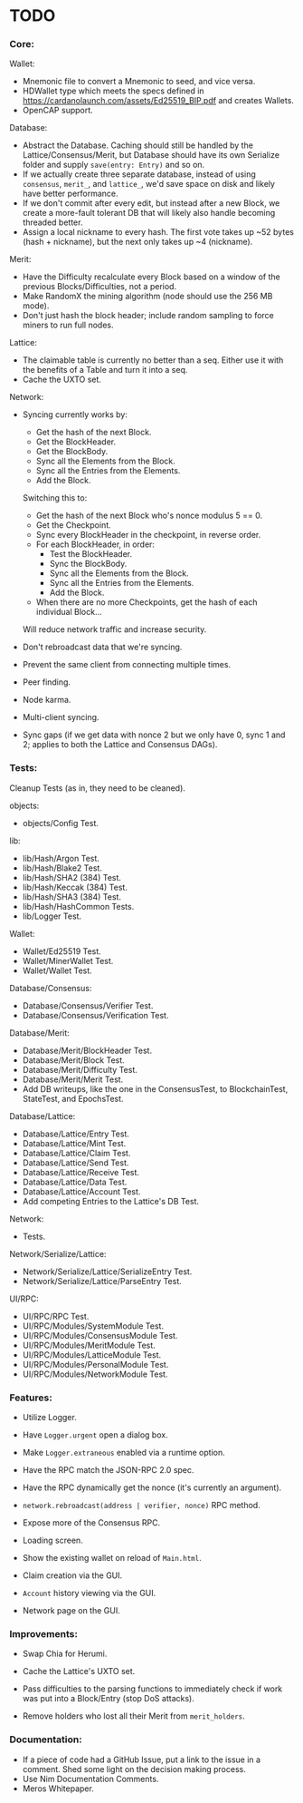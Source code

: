 # TODO

### Core:
Wallet:

- Mnemonic file to convert a Mnemonic to seed, and vice versa.
- HDWallet type which meets the specs defined in https://cardanolaunch.com/assets/Ed25519_BIP.pdf and creates Wallets.
- OpenCAP support.

Database:

- Abstract the Database. Caching should still be handled by the Lattice/Consensus/Merit, but Database should have its own Serialize folder and supply `save(entry: Entry)` and so on.
- If we actually create three separate database, instead of using `consensus`, `merit_`, and `lattice_`, we'd save space on disk and likely have better performance.
- If we don't commit after every edit, but instead after a new Block, we create a more-fault tolerant DB that will likely also handle becoming threaded better.
- Assign a local nickname to every hash. The first vote takes up ~52 bytes (hash + nickname), but the next only takes up ~4 (nickname).

Merit:

- Have the Difficulty recalculate every Block based on a window of the previous Blocks/Difficulties, not a period.
- Make RandomX the mining algorithm (node should use the 256 MB mode).
- Don't just hash the block header; include random sampling to force miners to run full nodes.

Lattice:

- The claimable table is currently no better than a seq. Either use it with the benefits of a Table and turn it into a seq.
- Cache the UXTO set.

Network:

- Syncing currently works by:
    - Get the hash of the next Block.
    - Get the BlockHeader.
    - Get the BlockBody.
    - Sync all the Elements from the Block.
    - Sync all the Entries from the Elements.
    - Add the Block.

	Switching this to:

    - Get the hash of the next Block who's nonce modulus 5 == 0.
    - Get the Checkpoint.
    - Sync every BlockHeader in the checkpoint, in reverse order.
    - For each BlockHeader, in order:
        - Test the BlockHeader.
        - Sync the BlockBody.
        - Sync all the Elements from the Block.
        - Sync all the Entries from the Elements.
        - Add the Block.
    - When there are no more Checkpoints, get the hash of each individual Block...

	Will reduce network traffic and increase security.

- Don't rebroadcast data that we're syncing.

- Prevent the same client from connecting multiple times.
- Peer finding.
- Node karma.

- Multi-client syncing.
- Sync gaps (if we get data with nonce 2 but we only have 0, sync 1 and 2; applies to both the Lattice and Consensus DAGs).

### Tests:
Cleanup Tests (as in, they need to be cleaned).

objects:

- objects/Config Test.

lib:

- lib/Hash/Argon Test.
- lib/Hash/Blake2 Test.
- lib/Hash/SHA2 (384) Test.
- lib/Hash/Keccak (384) Test.
- lib/Hash/SHA3 (384) Test.
- lib/Hash/HashCommon Tests.
- lib/Logger Test.

Wallet:

- Wallet/Ed25519 Test.
- Wallet/MinerWallet Test.
- Wallet/Wallet Test.

Database/Consensus:

- Database/Consensus/Verifier Test.
- Database/Consensus/Verification Test.

Database/Merit:

- Database/Merit/BlockHeader Test.
- Database/Merit/Block Test.
- Database/Merit/Difficulty Test.
- Database/Merit/Merit Test.
- Add DB writeups, like the one in the ConsensusTest, to BlockchainTest, StateTest, and EpochsTest.

Database/Lattice:

- Database/Lattice/Entry Test.
- Database/Lattice/Mint Test.
- Database/Lattice/Claim Test.
- Database/Lattice/Send Test.
- Database/Lattice/Receive Test.
- Database/Lattice/Data Test.
- Database/Lattice/Account Test.
- Add competing Entries to the Lattice's DB Test.

Network:

- Tests.

Network/Serialize/Lattice:

- Network/Serialize/Lattice/SerializeEntry Test.
- Network/Serialize/Lattice/ParseEntry Test.

UI/RPC:

- UI/RPC/RPC Test.
- UI/RPC/Modules/SystemModule Test.
- UI/RPC/Modules/ConsensusModule Test.
- UI/RPC/Modules/MeritModule Test.
- UI/RPC/Modules/LatticeModule Test.
- UI/RPC/Modules/PersonalModule Test.
- UI/RPC/Modules/NetworkModule Test.

### Features:

- Utilize Logger.
- Have `Logger.urgent` open a dialog box.
- Make `Logger.extraneous` enabled via a runtime option.

- Have the RPC match the JSON-RPC 2.0 spec.
- Have the RPC dynamically get the nonce (it's currently an argument).
- `network.rebroadcast(address | verifier, nonce)` RPC method.
- Expose more of the Consensus RPC.

- Loading screen.
- Show the existing wallet on reload of `Main.html`.
- Claim creation via the GUI.
- `Account` history viewing via the GUI.
- Network page on the GUI.

### Improvements:

- Swap Chia for Herumi.

- Cache the Lattice's UXTO set.
- Pass difficulties to the parsing functions to immediately check if work was put into a Block/Entry (stop DoS attacks).

- Remove holders who lost all their Merit from `merit_holders`.

### Documentation:

- If a piece of code had a GitHub Issue, put a link to the issue in a comment. Shed some light on the decision making process.
- Use Nim Documentation Comments.
- Meros Whitepaper.
